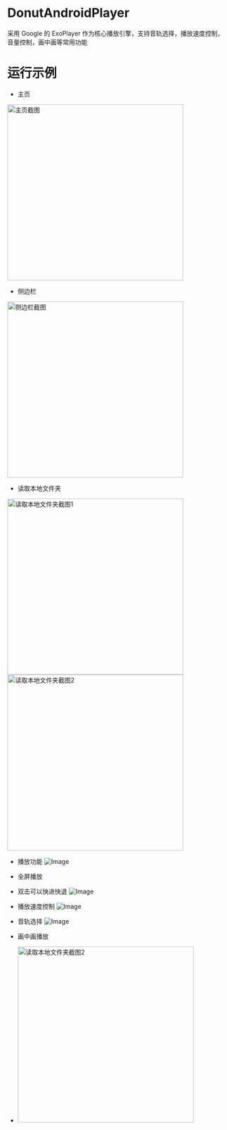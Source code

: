 # DonutAndroidPlayer
  采用 Google 的 ExoPlayer 作为核心播放引擎，支持音轨选择，播放速度控制，音量控制，画中画等常用功能
# 运行示例
- 主页
<img src="https://github.com/user-attachments/assets/f6bc68ff-4576-474f-bd6b-e1c70c99602c" width="400" alt="主页截图">

- 侧边栏
<img src="https://github.com/user-attachments/assets/d0054c1e-5c52-4be7-8df1-23724cbf3358" width="400" alt="侧边栏截图">

- 读取本地文件夹
<img src="https://github.com/user-attachments/assets/ea334c0f-dd33-48cb-abb8-c58605fc233c" width="400" alt="读取本地文件夹截图1">
<img src="https://github.com/user-attachments/assets/8d8bbc78-b420-4cf8-b54b-7f0b7e66ed87" width="400" alt="读取本地文件夹截图2">

- 播放功能
![Image](https://github.com/user-attachments/assets/c60ba9a8-fdf0-4fa6-bafd-3d302e2ab0e8)

- 全屏播放
- 双击可以快进快退
![Image](https://github.com/user-attachments/assets/eb731844-c7b1-4e06-88df-79adb25ce3d8)

- 播放速度控制
![Image](https://github.com/user-attachments/assets/6f85bfb6-d247-4721-a8d3-73c4c7edcd88)

- 音轨选择
![Image](https://github.com/user-attachments/assets/dacdc60a-733b-499f-9518-67c26ce8ced6)

- 画中画播放
- <img src="https://github.com/user-attachments/assets/69f3182b-0036-4d81-b69e-3eaf7b5eaabf" width="400" alt="读取本地文件夹截图2">
